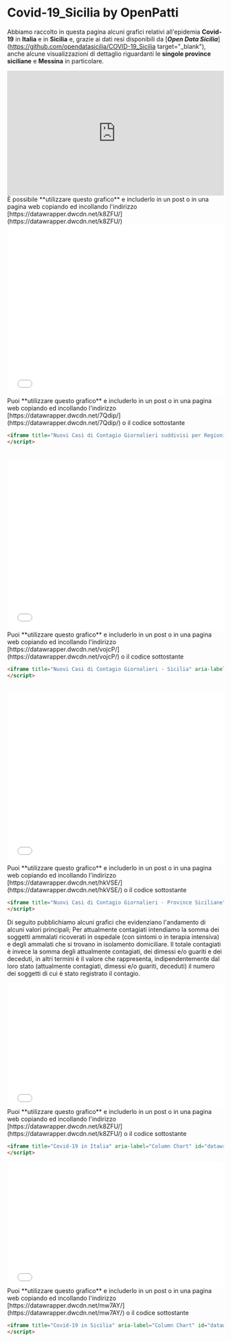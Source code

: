 # Covid-19_Sicilia by OpenPatti
Abbiamo raccolto in questa pagina alcuni grafici relativi all'epidemia **Covid-19** in **Italia** e in **Sicilia** e, grazie ai dati resi disponibili da [***Open Data Sicilia***](https://github.com/opendatasicilia/COVID-19_Sicilia target="_blank"), anche alcune visualizzazioni di dettaglio riguardanti le **singole province siciliane** e **Messina** in particolare.

<iframe title="Covid-19 in Italia" aria-label="Interactive line chart" id="datawrapper-chart-k8ZFU" src="https://datawrapper.dwcdn.net/k8ZFU/" scrolling="no" frameborder="0" style="width: 0; min-width: 100% !important; border: none;" height="290"></iframe><script type="text/javascript">!function(){"use strict";window.addEventListener("message",(function(a){if(void 0!==a.data["datawrapper-height"])for(var e in a.data["datawrapper-height"]){var t=document.getElementById("datawrapper-chart-"+e)||document.querySelector("iframe[src*='"+e+"']");t&&(t.style.height=a.data["datawrapper-height"][e]+"px")}}))}();
</script>
<br/>
È possibile **utilizzare questo grafico** e includerlo in un post o in una pagina web copiando ed incollando l'indirizzo [https://datawrapper.dwcdn.net/k8ZFU/](https://datawrapper.dwcdn.net/k8ZFU/)
<br/>
<iframe title="Nuovi Casi di Contagio Giornalieri suddivisi per RegioniUltima Rilevazione" aria-label="Column Chart" id="datawrapper-chart-7Qdip" src="//datawrapper.dwcdn.net/7Qdip/" scrolling="no" frameborder="0" style="width: 0; min-width: 100% !important; border: none;" height="400"></iframe><script type="text/javascript">!function(){"use strict";window.addEventListener("message",function(a){if(void 0!==a.data["datawrapper-height"])for(var e in a.data["datawrapper-height"]){var t=document.getElementById("datawrapper-chart-"+e)||document.querySelector("iframe[src*='"+e+"']");t&&(t.style.height=a.data["datawrapper-height"][e]+"px")}})}();
</script>
<br/>
Puoi **utilizzare questo grafico** e includerlo in un post o in una pagina web copiando ed incollando l'indirizzo [https://datawrapper.dwcdn.net/7Qdip/](https://datawrapper.dwcdn.net/7Qdip/) o il codice sottostante

```html
<iframe title="Nuovi Casi di Contagio Giornalieri suddivisi per RegioniUltima Rilevazione" aria-label="Column Chart" id="datawrapper-chart-7Qdip" src="//datawrapper.dwcdn.net/7Qdip/" scrolling="no" frameborder="0" style="width: 0; min-width: 100% !important; border: none;" height="400"></iframe><script type="text/javascript">!function(){"use strict";window.addEventListener("message",function(a){if(void 0!==a.data["datawrapper-height"])for(var e in a.data["datawrapper-height"]){var t=document.getElementById("datawrapper-chart-"+e)||document.querySelector("iframe[src*='"+e+"']");t&&(t.style.height=a.data["datawrapper-height"][e]+"px")}})}();
</script>
```

<br/>
<iframe title="Nuovi Casi di Contagio Giornalieri - Sicilia" aria-label="Column Chart" id="datawrapper-chart-vojcP" src="//datawrapper.dwcdn.net/vojcP/" scrolling="no" frameborder="0" style="width: 0; min-width: 100% !important; border: none;" height="400"></iframe><script type="text/javascript">!function(){"use strict";window.addEventListener("message",function(a){if(void 0!==a.data["datawrapper-height"])for(var e in a.data["datawrapper-height"]){var t=document.getElementById("datawrapper-chart-"+e)||document.querySelector("iframe[src*='"+e+"']");t&&(t.style.height=a.data["datawrapper-height"][e]+"px")}})}();
</script>
<br/>
Puoi **utilizzare questo grafico** e includerlo in un post o in una pagina web copiando ed incollando l'indirizzo [https://datawrapper.dwcdn.net/vojcP/](https://datawrapper.dwcdn.net/vojcP/) o il codice sottostante

```html
<iframe title="Nuovi Casi di Contagio Giornalieri - Sicilia" aria-label="Column Chart" id="datawrapper-chart-vojcP" src="//datawrapper.dwcdn.net/vojcP/" scrolling="no" frameborder="0" style="width: 0; min-width: 100% !important; border: none;" height="400"></iframe><script type="text/javascript">!function(){"use strict";window.addEventListener("message",function(a){if(void 0!==a.data["datawrapper-height"])for(var e in a.data["datawrapper-height"]){var t=document.getElementById("datawrapper-chart-"+e)||document.querySelector("iframe[src*='"+e+"']");t&&(t.style.height=a.data["datawrapper-height"][e]+"px")}})}();
</script>
```
<br/>
<iframe title="Nuovi Casi di Contagio Giornalieri - Province Siciliane" aria-label="Column Chart" id="datawrapper-chart-hkVSE" src="//datawrapper.dwcdn.net/hkVSE/" scrolling="no" frameborder="0" style="width: 0; min-width: 100% !important; border: none;" height="400"></iframe><script type="text/javascript">!function(){"use strict";window.addEventListener("message",function(a){if(void 0!==a.data["datawrapper-height"])for(var e in a.data["datawrapper-height"]){var t=document.getElementById("datawrapper-chart-"+e)||document.querySelector("iframe[src*='"+e+"']");t&&(t.style.height=a.data["datawrapper-height"][e]+"px")}})}();
</script>
<br/>
Puoi **utilizzare questo grafico** e includerlo in un post o in una pagina web copiando ed incollando l'indirizzo [https://datawrapper.dwcdn.net/hkVSE/](https://datawrapper.dwcdn.net/hkVSE/) o il codice sottostante

```html
<iframe title="Nuovi Casi di Contagio Giornalieri - Province Siciliane" aria-label="Column Chart" id="datawrapper-chart-hkVSE" src="//datawrapper.dwcdn.net/hkVSE/" scrolling="no" frameborder="0" style="width: 0; min-width: 100% !important; border: none;" height="400"></iframe><script type="text/javascript">!function(){"use strict";window.addEventListener("message",function(a){if(void 0!==a.data["datawrapper-height"])for(var e in a.data["datawrapper-height"]){var t=document.getElementById("datawrapper-chart-"+e)||document.querySelector("iframe[src*='"+e+"']");t&&(t.style.height=a.data["datawrapper-height"][e]+"px")}})}();
</script>
```
Di seguito pubblichiamo alcuni grafici che evidenziano l'andamento di alcuni valori principali;
Per attualmente contagiati intendiamo la somma dei soggetti ammalati ricoverati in ospedale (con sintomi o in terapia intensiva) e degli ammalati che si trovano in isolamento domiciliare. Il totale contagiati è invece la somma degli attualmente contagiati, dei dimessi e/o guariti e dei deceduti, in altri termini è il valore che rappresenta, indipendentemente dal loro stato (attualmente contagiati, dimessi e/o guariti, deceduti) il numero dei soggetti di cui è stato registrato il contagio.
<br/>
<iframe title="Covid-19 in Italia" aria-label="Column Chart" id="datawrapper-chart-k8ZFU" src="//datawrapper.dwcdn.net/k8ZFU/" scrolling="no" frameborder="0" style="width: 0; min-width: 100% !important; border: none;" height="290"></iframe><script type="text/javascript">!function(){"use strict";window.addEventListener("message",function(a){if(void 0!==a.data["datawrapper-height"])for(var e in a.data["datawrapper-height"]){var t=document.getElementById("datawrapper-chart-"+e)||document.querySelector("iframe[src*='"+e+"']");t&&(t.style.height=a.data["datawrapper-height"][e]+"px")}})}();
</script>
<br/>
Puoi **utilizzare questo grafico** e includerlo in un post o in una pagina web copiando ed incollando l'indirizzo [https://datawrapper.dwcdn.net/k8ZFU/](https://datawrapper.dwcdn.net/k8ZFU/) o il codice sottostante

```html
<iframe title="Covid-19 in Italia" aria-label="Column Chart" id="datawrapper-chart-k8ZFU" src="//datawrapper.dwcdn.net/k8ZFU/" scrolling="no" frameborder="0" style="width: 0; min-width: 100% !important; border: none;" height="290"></iframe><script type="text/javascript">!function(){"use strict";window.addEventListener("message",function(a){if(void 0!==a.data["datawrapper-height"])for(var e in a.data["datawrapper-height"]){var t=document.getElementById("datawrapper-chart-"+e)||document.querySelector("iframe[src*='"+e+"']");t&&(t.style.height=a.data["datawrapper-height"][e]+"px")}})}();
</script>
```

<iframe title="Covid-19 in Sicilia" aria-label="Column Chart" id="datawrapper-chart-mw7AY" src="//datawrapper.dwcdn.net/mw7AY/" scrolling="no" frameborder="0" style="width: 0; min-width: 100% !important; border: none;" height="290"></iframe><script type="text/javascript">!function(){"use strict";window.addEventListener("message",function(a){if(void 0!==a.data["datawrapper-height"])for(var e in a.data["datawrapper-height"]){var t=document.getElementById("datawrapper-chart-"+e)||document.querySelector("iframe[src*='"+e+"']");t&&(t.style.height=a.data["datawrapper-height"][e]+"px")}})}();
</script>
<br/>
Puoi **utilizzare questo grafico** e includerlo in un post o in una pagina web copiando ed incollando l'indirizzo [https://datawrapper.dwcdn.net/mw7AY/](https://datawrapper.dwcdn.net/mw7AY/) o il codice sottostante

```html
<iframe title="Covid-19 in Sicilia" aria-label="Column Chart" id="datawrapper-chart-mw7AY" src="//datawrapper.dwcdn.net/mw7AY/" scrolling="no" frameborder="0" style="width: 0; min-width: 100% !important; border: none;" height="290"></iframe><script type="text/javascript">!function(){"use strict";window.addEventListener("message",function(a){if(void 0!==a.data["datawrapper-height"])for(var e in a.data["datawrapper-height"]){var t=document.getElementById("datawrapper-chart-"+e)||document.querySelector("iframe[src*='"+e+"']");t&&(t.style.height=a.data["datawrapper-height"][e]+"px")}})}();
</script>
```
